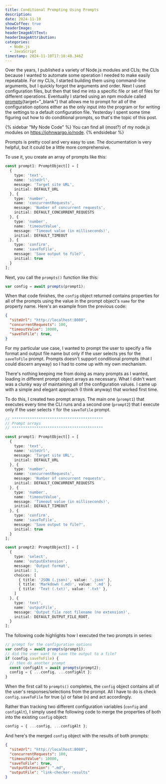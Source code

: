 ```yaml
---
title: Conditional Prompting Using Prompts
description: 
date: 2024-11-10
showCoffee: true
headerImage: 
headerImageAltText: 
headerImageAttribution: 
categories:
  - Node.js
  - JavaScript  
timestamp: 2024-11-10T17:18:40.346Z
---
```


Over the years, I published a variety of Node.js modules and CLIs; the CLIs because I wanted to automate some operation I needed to make easily repeatable. For my CLIs, I started building them using command-line arguments, but I quickly forgot the arguments and order. Next I used configuration files, but then that tied me into a specific file or set of files for different operations. Eventually I started using an npm module called [prompts](https://www.npmjs.com/package/prompts){target="_blank"} that allows me to prompt for all of the configuration options either as the only input into the program or for writing the settings to a default configuration file. Yesterday I spent some time figuring out how to do conditional prompts, so that's the topic of this post.

{% sidebar "My Node Code" %}
You can find all (most?) of my node.js modules on <a href="https://johnwargo.io/node" target="_blank">https://johnwargo.io/node</a>.
{% endsidebar %}

Prompts is pretty cool and very easy to use. The documentation is very helpful, but it could be a little more comprehensive. 

To use it, you create an array of prompts like this:

```typescript
const prompt1: PromptObject[] = [
  {
    type: 'text',
    name: 'siteUrl',
    message: 'Target site URL',
    initial: DEFAULT_URL
  }, {
    type: 'number',
    name: 'concurrentRequests',
    message: 'Number of concurrent requests',
    initial: DEFAULT_CONCURRENT_REQUESTS
  }, {
    type: 'number',
    name: 'timeoutValue',
    message: 'Timeout value (in milliseconds)',
    initial: DEFAULT_TIMEOUT
  }, {
    type: 'confirm',
    name: 'saveToFile',
    message: 'Save output to file?',
    initial: true
  }
];
```

Next, you call the `prompts()` function like this:

```typescript
var config = await prompts(prompt1);
```

When that code finishes, the `config` object returned contains properties for all of the prompts using the value in the prompt object's `name` for the property name. Here's an example from the previous code:

```json
{
  "siteUrl": "http://localhost:8080",
  "concurrentRequests": 100,
  "timeoutValue": 10000,
  "saveToFile": true, 
}
```

For my particular use case, I wanted to prompt the user to specify a file format and output file name but only if the user selects yes for the `saveToFile` prompt. Prompts doesn't support conditional prompts (that I could discern anyway) so I had to come up with my own mechanism. 

There's nothing keeping me from doing as many prompts as I wanted, loading in different prompt object arrays as necessary. What I didn't want was a clunky way of maintaining all of the configuration values. I came up with a simple and elegant approach (I think anyway) that worked first time.

To do this, I created two prompt arrays. The main one (`prompt1`) that executes every time the CLI runs and a second one (`prompt2`) that I execute only if the user selects `Y` for the `saveToFile` prompt.

```typescript
// *****************************************
// Prompt arrays
// *****************************************

const prompt1: PromptObject[] = [
  {
    type: 'text',
    name: 'siteUrl',
    message: 'Target site URL',
    initial: DEFAULT_URL
  }, {
    type: 'number',
    name: 'concurrentRequests',
    message: 'Number of concurrent requests',
    initial: DEFAULT_CONCURRENT_REQUESTS
  }, {
    type: 'number',
    name: 'timeoutValue',
    message: 'Timeout value (in milliseconds)',
    initial: DEFAULT_TIMEOUT
  }, {
    type: 'confirm',
    name: 'saveToFile',
    message: 'Save output to file?',
    initial: true
  }
];

const prompt2: PromptObject[] = [
  {
    type: 'select',
    name: 'outputExtension',
    message: 'Output format',
    initial: 1,
    choices: [
      { title: 'JSON (.json)', value: '.json' },
      { title: 'Markdown (.md)', value: '.md' },
      { title: 'Text (.txt)', value: '.txt' },
    ]
  }, {
    type: 'text',
    name: 'outputFile',
    message: 'Output file root filename (no extension)',
    initial: DEFAULT_OUTPUT_FILE_ROOT,
  }
];
```

The following code highlights how I executed the two prompts in series:

```typescript
// prompt for the configuration options
var config = await prompts(prompt1);
// did the user want to save the output to a file?
if (config.saveToFile) {
  // then do another prompt
  const configAlt = await prompts(prompt2);
  config = { ...config, ...configAlt };
}
```

When the first call to `prompts()` completes, the `config` object contains all of the user's responses/selections from the prompt. All I have to do is check `config.saveToFile` for true (`y`) or false (`n`) and act accordingly. 

Rather than tracking two different configuration variables (`config` and `configAlt`), I simply used the following code to merge the properties of both into the existing `config` object:

```typescript
config = { ...config, ...configAlt };
```

And here's the merged `config` object with the results of both prompts:

```json
{
  "siteUrl": "http://localhost:8080",
  "concurrentRequests": 100,
  "timeoutValue": 10000,
  "saveToFile": true,
  "outputExtension": ".md",
  "outputFile": "link-checker-results"
}
```
